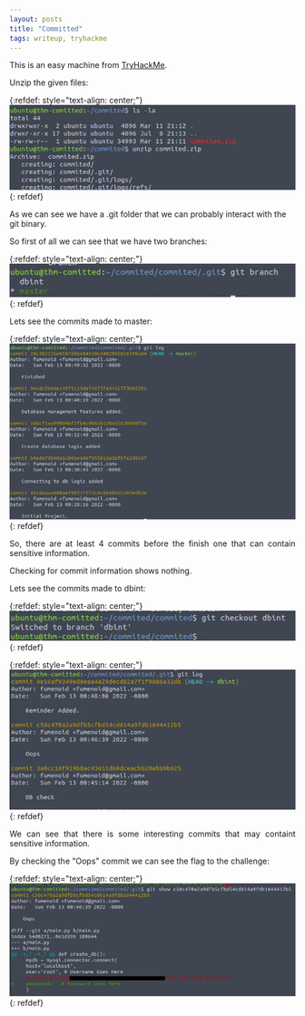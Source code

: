 ```yaml
---
layout: posts
title: "Committed"
tags: writeup, tryhackme
---
```


This is an easy machine from [TryHackMe](https://tryhackme.com/room/committed).

Unzip the given files:

{:refdef: style="text-align: center;"}
![rustscan](/assets/committed/1.png)
{: refdef}

As we can see we have a .git folder that we can probably interact with the git binary.

So first of all we can see that we have two branches:

{:refdef: style="text-align: center;"}
![rustscan](/assets/committed/2.png)
{: refdef}

<p style='text-align: justify;'>
Lets see the commits made to master:
</p>

{:refdef: style="text-align: center;"}
![rustscan](/assets/committed/3.png)
{: refdef}

<p style='text-align: justify;'>
So, there are at least 4 commits before the finish one that can contain sensitive information.
</p>

Checking for commit information shows nothing.

Lets see the commits made to dbint:

{:refdef: style="text-align: center;"}
![rustscan](/assets/committed/4.png)
{: refdef}

{:refdef: style="text-align: center;"}
![rustscan](/assets/committed/5.png)
{: refdef}

<p style='text-align: justify;'>
We can see that there is some interesting commits that may containt sensitive information.
</p>

By checking the "Oops" commit we can see the flag to the challenge:

{:refdef: style="text-align: center;"}
![rustscan](/assets/committed/6.png)
{: refdef}

